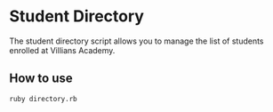 # Student Directory #

The student directory script allows you to manage the list of students enrolled at Villians Academy.

## How to use ##

```shell
ruby directory.rb
```